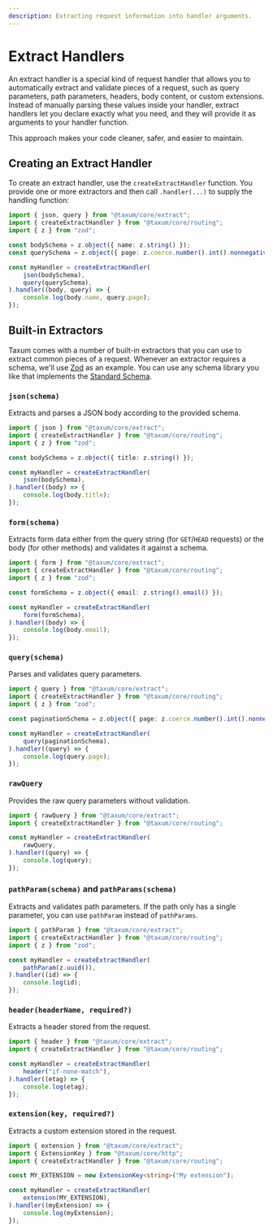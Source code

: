 ```yaml
---
description: Extracting request information into handler arguments. 
---
```


# Extract Handlers

An extract handler is a special kind of request handler that allows you to automatically extract and validate pieces of
a request, such as query parameters, path parameters, headers, body content, or custom extensions. Instead of manually
parsing these values inside your handler, extract handlers let you declare exactly what you need, and they will provide
it as arguments to your handler function.

This approach makes your code cleaner, safer, and easier to maintain.

## Creating an Extract Handler

To create an extract handler, use the `createExtractHandler` function. You provide one or more extractors and then call
`.handler(...)` to supply the handling function:

```ts
import { json, query } from "@taxum/core/extract";
import { createExtractHandler } from "@taxum/core/routing";
import { z } from "zod";

const bodySchema = z.object({ name: z.string() });
const querySchema = z.object({ page: z.coerce.number().int().nonnegative() });

const myHandler = createExtractHandler(
    json(bodySchema),
    query(querySchema),
).handler((body, query) => {
    console.log(body.name, query.page);
});
```

## Built-in Extractors

Taxum comes with a number of built-in extractors that you can use to extract common pieces of a request. Whenever an
extractor requires a schema, we'll use [Zod](https://github.com/colinhacks/zod) as an example. You can use any schema
library you like that implements the [Standard Schema](https://github.com/standard-schema/standard-schema).

### `json(schema)`

Extracts and parses a JSON body according to the provided schema.

```ts
import { json } from "@taxum/core/extract";
import { createExtractHandler } from "@taxum/core/routing";
import { z } from "zod";

const bodySchema = z.object({ title: z.string() });

const myHandler = createExtractHandler(
    json(bodySchema),
).handler((body) => {
    console.log(body.title);
});
```

### `form(schema)`

Extracts form data either from the query string (for `GET`/`HEAD` requests) or the body (for other methods) and
validates it against a schema.

```ts
import { form } from "@taxum/core/extract";
import { createExtractHandler } from "@taxum/core/routing";
import { z } from "zod";

const formSchema = z.object({ email: z.string().email() });

const myHandler = createExtractHandler(
    form(formSchema),
).handler((body) => {
    console.log(body.email);
});
```

### `query(schema)`

Parses and validates query parameters.

```ts
import { query } from "@taxum/core/extract";
import { createExtractHandler } from "@taxum/core/routing";
import { z } from "zod";

const paginationSchema = z.object({ page: z.coerce.number().int().nonnegative() });

const myHandler = createExtractHandler(
    query(paginationSchema),
).handler((query) => {
    console.log(query.page);
});
```

### `rawQuery`

Provides the raw query parameters without validation.

```ts
import { rawQuery } from "@taxum/core/extract";
import { createExtractHandler } from "@taxum/core/routing";

const myHandler = createExtractHandler(
    rawQuery,
).handler((query) => {
    console.log(query);
});
```

### `pathParam(schema)` and `pathParams(schema)`

Extracts and validates path parameters. If the path only has a single parameter, you can use `pathParam` instead of
`pathParams`.

```ts
import { pathParam } from "@taxum/core/extract";
import { createExtractHandler } from "@taxum/core/routing";
import { z } from "zod";

const myHandler = createExtractHandler(
    pathParam(z.uuid()),
).handler((id) => {
    console.log(id);
});
```

### `header(headerName, required?)`

Extracts a header stored from the request.

```ts
import { header } from "@taxum/core/extract";
import { createExtractHandler } from "@taxum/core/routing";

const myHandler = createExtractHandler(
    header("if-none-match"),
).handler((etag) => {
    console.log(etag);
});
```

### `extension(key, required?)`

Extracts a custom extension stored in the request.

```ts
import { extension } from "@taxum/core/extract";
import { ExtensionKey } from "@taxum/core/http";
import { createExtractHandler } from "@taxum/core/routing";

const MY_EXTENSION = new ExtensionKey<string>("My extension");

const myHandler = createExtractHandler(
    extension(MY_EXTENSION),
).handler((myExtension) => {
    console.log(myExtension);
});
```
